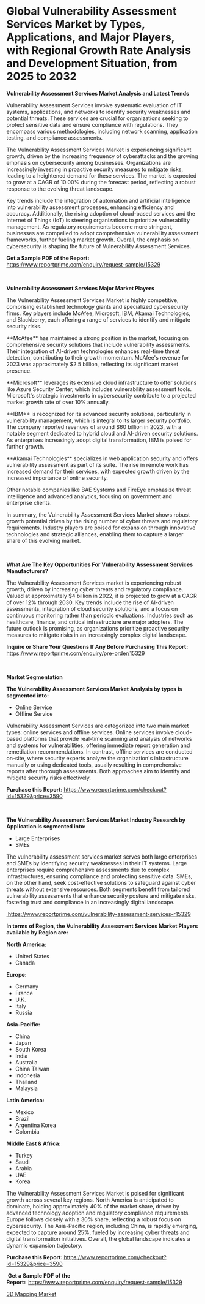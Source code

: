 <p><h1>Global Vulnerability Assessment Services Market by Types, Applications, and Major Players, with Regional Growth Rate Analysis and Development Situation, from 2025 to 2032</h1></p><p><strong>Vulnerability Assessment Services Market Analysis and Latest Trends</strong></p>
<p><p>Vulnerability Assessment Services involve systematic evaluation of IT systems, applications, and networks to identify security weaknesses and potential threats. These services are crucial for organizations seeking to protect sensitive data and ensure compliance with regulations. They encompass various methodologies, including network scanning, application testing, and compliance assessments.</p><p>The Vulnerability Assessment Services Market is experiencing significant growth, driven by the increasing frequency of cyberattacks and the growing emphasis on cybersecurity among businesses. Organizations are increasingly investing in proactive security measures to mitigate risks, leading to a heightened demand for these services. The market is expected to grow at a CAGR of 10.00% during the forecast period, reflecting a robust response to the evolving threat landscape.</p><p>Key trends include the integration of automation and artificial intelligence into vulnerability assessment processes, enhancing efficiency and accuracy. Additionally, the rising adoption of cloud-based services and the Internet of Things (IoT) is steering organizations to prioritize vulnerability management. As regulatory requirements become more stringent, businesses are compelled to adopt comprehensive vulnerability assessment frameworks, further fueling market growth. Overall, the emphasis on cybersecurity is shaping the future of Vulnerability Assessment Services.</p></p>
<p><strong>Get a Sample PDF of the Report:&nbsp;</strong> <a href="https://www.reportprime.com/enquiry/request-sample/15329?utm_campaign=2284&utm_medium=2&utm_source=Github&utm_content=ia&utm_term=30032025&utm_id=vulnerability-assessment-services">https://www.reportprime.com/enquiry/request-sample/15329</a></p>
<p>&nbsp;</p>
<p><strong>Vulnerability Assessment Services Major Market Players</strong></p>
<p><p>The Vulnerability Assessment Services Market is highly competitive, comprising established technology giants and specialized cybersecurity firms. Key players include McAfee, Microsoft, IBM, Akamai Technologies, and Blackberry, each offering a range of services to identify and mitigate security risks.</p><p>**McAfee** has maintained a strong position in the market, focusing on comprehensive security solutions that include vulnerability assessments. Their integration of AI-driven technologies enhances real-time threat detection, contributing to their growth momentum. McAfee's revenue for 2023 was approximately $2.5 billion, reflecting its significant market presence.</p><p>**Microsoft** leverages its extensive cloud infrastructure to offer solutions like Azure Security Center, which includes vulnerability assessment tools. Microsoft's strategic investments in cybersecurity contribute to a projected market growth rate of over 10% annually.</p><p>**IBM** is recognized for its advanced security solutions, particularly in vulnerability management, which is integral to its larger security portfolio. The company reported revenues of around $60 billion in 2023, with a notable segment dedicated to hybrid cloud and AI-driven security solutions. As enterprises increasingly adopt digital transformation, IBM is poised for further growth.</p><p>**Akamai Technologies** specializes in web application security and offers vulnerability assessment as part of its suite. The rise in remote work has increased demand for their services, with expected growth driven by the increased importance of online security.</p><p>Other notable companies like BAE Systems and FireEye emphasize threat intelligence and advanced analytics, focusing on government and enterprise clients.</p><p>In summary, the Vulnerability Assessment Services Market shows robust growth potential driven by the rising number of cyber threats and regulatory requirements. Industry players are poised for expansion through innovative technologies and strategic alliances, enabling them to capture a larger share of this evolving market.</p></p>
<p>&nbsp;</p>
<p><strong>What Are The Key Opportunities For Vulnerability Assessment Services Manufacturers?</strong></p>
<p><p>The Vulnerability Assessment Services market is experiencing robust growth, driven by increasing cyber threats and regulatory compliance. Valued at approximately $4 billion in 2022, it is projected to grow at a CAGR of over 12% through 2030. Key trends include the rise of AI-driven assessments, integration of cloud security solutions, and a focus on continuous monitoring rather than periodic evaluations. Industries such as healthcare, finance, and critical infrastructure are major adopters. The future outlook is promising, as organizations prioritize proactive security measures to mitigate risks in an increasingly complex digital landscape.</p></p>
<p><strong>Inquire or Share Your Questions If Any Before Purchasing This Report:</strong> <a href="https://www.reportprime.com/enquiry/pre-order/15329?utm_campaign=2284&utm_medium=2&utm_source=Github&utm_content=ia&utm_term=30032025&utm_id=vulnerability-assessment-services">https://www.reportprime.com/enquiry/pre-order/15329</a></p>
<p>&nbsp;</p>
<p><strong>Market Segmentation</strong></p>
<p><strong>The Vulnerability Assessment Services Market Analysis by types is segmented into:</strong></p>
<p><ul><li>Online Service</li><li>Offline Service</li></ul></p>
<p><p>Vulnerability Assessment Services are categorized into two main market types: online services and offline services. Online services involve cloud-based platforms that provide real-time scanning and analysis of networks and systems for vulnerabilities, offering immediate report generation and remediation recommendations. In contrast, offline services are conducted on-site, where security experts analyze the organization's infrastructure manually or using dedicated tools, usually resulting in comprehensive reports after thorough assessments. Both approaches aim to identify and mitigate security risks effectively.</p></p>
<p><strong>Purchase this Report:&nbsp;</strong><a href="https://www.reportprime.com/checkout?id=15329&price=3590&utm_campaign=2284&utm_medium=2&utm_source=Github&utm_content=ia&utm_term=30032025&utm_id=vulnerability-assessment-services">https://www.reportprime.com/checkout?id=15329&price=3590</a></p>
<p>&nbsp;</p>
<p><strong>The Vulnerability Assessment Services Market Industry Research by Application is segmented into:</strong></p>
<p><ul><li>Large Enterprises</li><li>SMEs</li></ul></p>
<p><p>The vulnerability assessment services market serves both large enterprises and SMEs by identifying security weaknesses in their IT systems. Large enterprises require comprehensive assessments due to complex infrastructures, ensuring compliance and protecting sensitive data. SMEs, on the other hand, seek cost-effective solutions to safeguard against cyber threats without extensive resources. Both segments benefit from tailored vulnerability assessments that enhance security posture and mitigate risks, fostering trust and compliance in an increasingly digital landscape.</p></p>
<p><a href="https://www.reportprime.com/vulnerability-assessment-services-r15329?utm_campaign=2284&utm_medium=2&utm_source=Github&utm_content=ia&utm_term=30032025&utm_id=vulnerability-assessment-services">&nbsp;https://www.reportprime.com/vulnerability-assessment-services-r15329</a></p>
<p><strong>In terms of Region, the Vulnerability Assessment Services Market Players available by Region are:</strong></p>
<p>
    <p> <strong> North America: </strong>
        <ul>
            <li>United States</li>
            <li>Canada</li>
        </ul>
        </p> 
    <p> <strong> Europe: </strong>
        <ul>
            <li>Germany</li>
            <li>France</li>
            <li>U.K.</li>
            <li>Italy</li>
            <li>Russia</li>
        </ul>
        </p> 
    <p> <strong> Asia-Pacific: </strong>
        <ul>
            <li>China</li>
            <li>Japan</li>
            <li>South Korea</li>
            <li>India</li>
            <li>Australia</li>
            <li>China Taiwan</li>
            <li>Indonesia</li>
            <li>Thailand</li>
            <li>Malaysia</li>
        </ul>
        </p> 
    <p> <strong> Latin America: </strong>
        <ul>
            <li>Mexico</li>
            <li>Brazil</li>
            <li>Argentina Korea</li>
            <li>Colombia</li>
        </ul>
        </p> 
    <p> <strong> Middle East & Africa: </strong>
        <ul>
            <li>Turkey</li>
            <li>Saudi</li>
            <li>Arabia</li>
            <li>UAE</li>
            <li>Korea</li>
        </ul>
    </p>
    </p>
<p><p>The Vulnerability Assessment Services Market is poised for significant growth across several key regions. North America is anticipated to dominate, holding approximately 40% of the market share, driven by advanced technology adoption and regulatory compliance requirements. Europe follows closely with a 30% share, reflecting a robust focus on cybersecurity. The Asia-Pacific region, including China, is rapidly emerging, expected to capture around 25%, fueled by increasing cyber threats and digital transformation initiatives. Overall, the global landscape indicates a dynamic expansion trajectory.</p></p>
<p><strong>Purchase this Report: </strong><a href="https://www.reportprime.com/checkout?id=15329&price=3590&utm_campaign=2284&utm_medium=2&utm_source=Github&utm_content=ia&utm_term=30032025&utm_id=vulnerability-assessment-services">https://www.reportprime.com/checkout?id=15329&price=3590</a></p>
<p>&nbsp;<strong>Get a Sample PDF of the Report:&nbsp;&nbsp;</strong><a href="https://www.reportprime.com/enquiry/request-sample/15329?utm_campaign=2284&utm_medium=2&utm_source=Github&utm_content=ia&utm_term=30032025&utm_id=vulnerability-assessment-services">https://www.reportprime.com/enquiry/request-sample/15329</a></p>
<p><strong></strong></p>
<p><p><a href="https://github.com/SanjidaMahmud54/Market-Research-Report-List-2/blob/main/3d-mapping-market.md?utm_campaign=2284&utm_medium=2&utm_source=Github&utm_content=ia&utm_term=30032025&utm_id=vulnerability-assessment-services">3D Mapping Market</a></p></p>